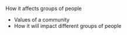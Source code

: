 How it affects groups of people 
- Values of a community 
- How it will impact different groups of people